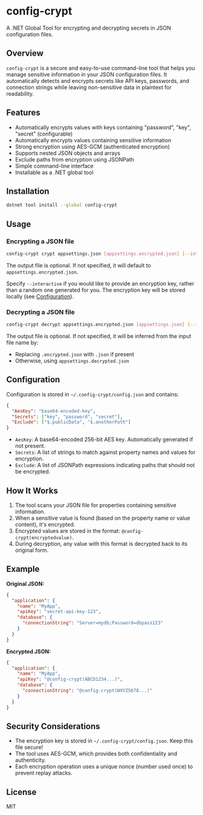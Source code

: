 # config-crypt

A .NET Global Tool for encrypting and decrypting secrets in JSON configuration files.

## Overview

`config-crypt` is a secure and easy-to-use command-line tool that helps you manage sensitive information in your JSON configuration files. It automatically detects and encrypts secrets like API keys, passwords, and connection strings while leaving non-sensitive data in plaintext for readability.

## Features

- Automatically encrypts values with keys containing "password", "key", "secret" (configurable)
- Automatically encrypts values containing sensitive information
- Strong encryption using AES-GCM (authenticated encryption)
- Supports nested JSON objects and arrays
- Exclude paths from encryption using JSONPath
- Simple command-line interface
- Installable as a .NET global tool

## Installation

```bash
dotnet tool install --global config-crypt
```

## Usage

### Encrypting a JSON file

```bash
config-crypt crypt appsettings.json [appsettings.encrypted.json] [--interactive]
```

The output file is optional. If not specified, it will default to `appsettings.encrypted.json`.

Specify `--interactive` if you would like to provide an encryption key, 
rather than a random one generated for you. The encryption key will be 
stored locally (see [Configuration](#Configuration)).

### Decrypting a JSON file

```bash
config-crypt decrypt appsettings.encrypted.json [appsettings.json] [--interactive]
```

The output file is optional. If not specified, it will be inferred from the input file name by:
- Replacing `.encrypted.json` with `.json` if present
- Otherwise, using `appsettings.decrypted.json`

## Configuration

Configuration is stored in `~/.config-crypt/config.json` and contains:

```json
{
  "AesKey": "base64-encoded-key",
  "Secrets": ["key", "password", "secret"],
  "Exclude": ["$.publicData", "$.anotherPath"]
}
```

- `AesKey`: A base64-encoded 256-bit AES key. Automatically generated if not present.
- `Secrets`: A list of strings to match against property names and values for encryption.
- `Exclude`: A list of JSONPath expressions indicating paths that should not be encrypted.

## How It Works

1. The tool scans your JSON file for properties containing sensitive information.
2. When a sensitive value is found (based on the property name or value content), it's encrypted.
3. Encrypted values are stored in the format: `@config-crypt(encryptedvalue)`.
4. During decryption, any value with this format is decrypted back to its original form.

## Example

**Original JSON:**
```json
{
  "application": {
    "name": "MyApp",
    "apiKey": "secret-api-key-123",
    "database": {
      "connectionString": "Server=mydb;Password=dbpass123"
    }
  }
}
```

**Encrypted JSON:**
```json
{
  "application": {
    "name": "MyApp",
    "apiKey": "@config-crypt(ABCD1234...)",
    "database": {
      "connectionString": "@config-crypt(WXYZ5678...)"
    }
  }
}
```

## Security Considerations

- The encryption key is stored in `~/.config-crypt/config.json`. Keep this file secure!
- The tool uses AES-GCM, which provides both confidentiality and authenticity.
- Each encryption operation uses a unique nonce (number used once) to prevent replay attacks.

## License

MIT
